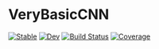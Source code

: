 # VeryBasicCNN

[![Stable](https://img.shields.io/badge/docs-stable-blue.svg)](https://kchu25.github.io/VeryBasicCNN.jl/stable/)
[![Dev](https://img.shields.io/badge/docs-dev-blue.svg)](https://kchu25.github.io/VeryBasicCNN.jl/dev/)
[![Build Status](https://github.com/kchu25/VeryBasicCNN.jl/actions/workflows/CI.yml/badge.svg?branch=main)](https://github.com/kchu25/VeryBasicCNN.jl/actions/workflows/CI.yml?query=branch%3Amain)
[![Coverage](https://codecov.io/gh/kchu25/VeryBasicCNN.jl/branch/main/graph/badge.svg)](https://codecov.io/gh/kchu25/VeryBasicCNN.jl)
